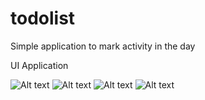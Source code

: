 # todolist
Simple application to mark activity in the day

UI Application

![Alt text]("D:\Application\UI\todolist\home_dark.png")
![Alt text]("D:\Application\UI\todolist\about_dark.png")
![Alt text]("D:\Application\UI\todolist\drawer_dark.png")
![Alt text]("D:\Application\UI\todolist\drawer_light.png")

